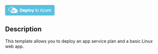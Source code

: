 <a href="https://portal.azure.com/#create/Microsoft.Template/uri/https://portal.azure.com/#create/Microsoft.Template/uri/https%3A%2F%2Fraw.githubusercontent.com%2Frgeerkens%2FPublic-Examples%2Fblob%2Fmaster%2Fazurdeploy.json" target="_blank">
<img src="https://raw.githubusercontent.com/Azure/azure-quickstart-templates/master/1-CONTRIBUTION-GUIDE/images/deploytoazure.png" />
</a>

## Description

This template allows you to deploy an app service plan and a basic Linux web app.
